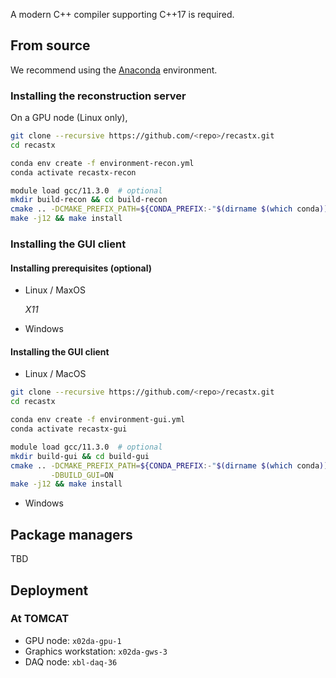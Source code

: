 A modern C++ compiler supporting C++17 is required.

## From source

We recommend using the [Anaconda](https://www.anaconda.com/download) environment.

### Installing the reconstruction server

On a GPU node (Linux only),

```bash
git clone --recursive https://github.com/<repo>/recastx.git
cd recastx

conda env create -f environment-recon.yml
conda activate recastx-recon

module load gcc/11.3.0  # optional
mkdir build-recon && cd build-recon
cmake .. -DCMAKE_PREFIX_PATH=${CONDA_PREFIX:-"$(dirname $(which conda))/../"}
make -j12 && make install
```

### Installing the GUI client

#### Installing prerequisites (optional)

- Linux / MaxOS

  *X11*

- Windows

#### Installing the GUI client

- Linux / MacOS

```bash
git clone --recursive https://github.com/<repo>/recastx.git
cd recastx

conda env create -f environment-gui.yml
conda activate recastx-gui

module load gcc/11.3.0  # optional
mkdir build-gui && cd build-gui
cmake .. -DCMAKE_PREFIX_PATH=${CONDA_PREFIX:-"$(dirname $(which conda))/../"} \
         -DBUILD_GUI=ON
make -j12 && make install
```

- Windows

## Package managers

TBD

## Deployment

### At TOMCAT

- GPU node: `x02da-gpu-1`
- Graphics workstation: `x02da-gws-3`
- DAQ node: `xbl-daq-36`
